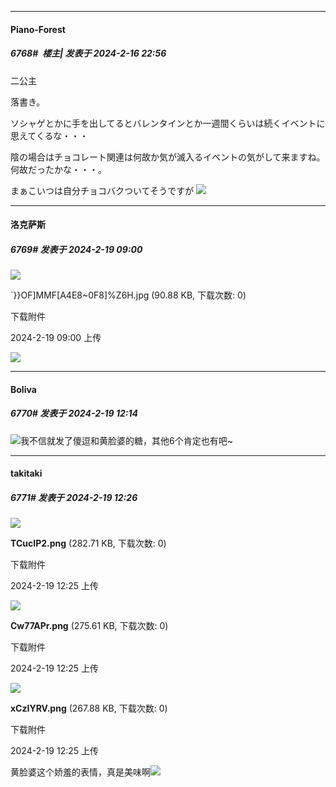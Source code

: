 
*****

####  Piano-Forest  
##### 6768#         楼主| 发表于 2024-2-16 22:56

二公主

落書き。

ソシャゲとかに手を出してるとバレンタインとか一週間くらいは続くイベントに思えてくるな・・・

陰の場合はチョコレート関連は何故か気が滅入るイベントの気がして来ますね。何故だったかな・・・。

まぁこいつは自分チョコバクついてそうですが
<img src="https://p.sda1.dev/15/b32d9e30d77056d16f0bb9c3f79a7534/20240216_225453.jpg" referrerpolicy="no-referrer">


*****

####  洛克萨斯  
##### 6769#       发表于 2024-2-19 09:00

<img src="https://static.saraba1st.com/image/smiley/face2017/057.png" referrerpolicy="no-referrer">

`}}OF]MMF[A4E8~0F8]%Z6H.jpg
(90.88 KB, 下载次数: 0)

下载附件

2024-2-19 09:00 上传

<img src="https://img.saraba1st.com/forum/202402/19/090018oi5qi6zbza7qdub1.jpg" referrerpolicy="no-referrer">


*****

####  Boliva  
##### 6770#       发表于 2024-2-19 12:14

<img src="https://static.saraba1st.com/image/smiley/face2017/067.png" referrerpolicy="no-referrer">我不信就发了傻逗和黄脸婆的糖，其他6个肯定也有吧~


*****

####  takitaki  
##### 6771#       发表于 2024-2-19 12:26

<img src="https://img.saraba1st.com/forum/202402/19/122552luhnuhbnnh97ynr9.png" referrerpolicy="no-referrer">

<strong>TCucIP2.png</strong> (282.71 KB, 下载次数: 0)

下载附件

2024-2-19 12:25 上传

<img src="https://img.saraba1st.com/forum/202402/19/122552habtk2c719bevqcn.png" referrerpolicy="no-referrer">

<strong>Cw77APr.png</strong> (275.61 KB, 下载次数: 0)

下载附件

2024-2-19 12:25 上传

<img src="https://img.saraba1st.com/forum/202402/19/122552hgodz9xzo4dod090.png" referrerpolicy="no-referrer">

<strong>xCzIYRV.png</strong> (267.88 KB, 下载次数: 0)

下载附件

2024-2-19 12:25 上传

黄脸婆这个娇羞的表情，真是美味啊<img src="https://static.saraba1st.com/image/smiley/face2017/084.png" referrerpolicy="no-referrer">

